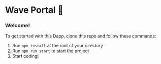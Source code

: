 # Wave Portal 👋 

### **Welcome!**
To get started with this Dapp, clone this repo and follow these commands:

1. Run `npm install` at the root of your directory
2. Run `npm run start` to start the project
3. Start coding!

